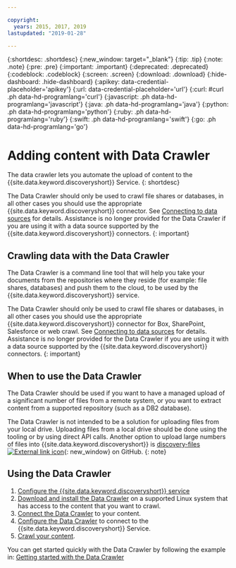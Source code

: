 ```yaml
---

copyright:
  years: 2015, 2017, 2019
lastupdated: "2019-01-28"

---
```


{:shortdesc: .shortdesc}
{:new_window: target="_blank"}
{:tip: .tip}
{:note: .note}
{:pre: .pre}
{:important: .important}
{:deprecated: .deprecated}
{:codeblock: .codeblock}
{:screen: .screen}
{:download: .download}
{:hide-dashboard: .hide-dashboard}
{:apikey: data-credential-placeholder='apikey'} 
{:url: data-credential-placeholder='url'}
{:curl: #curl .ph data-hd-programlang='curl'}
{:javascript: .ph data-hd-programlang='javascript'}
{:java: .ph data-hd-programlang='java'}
{:python: .ph data-hd-programlang='python'}
{:ruby: .ph data-hd-programlang='ruby'}
{:swift: .ph data-hd-programlang='swift'}
{:go: .ph data-hd-programlang='go'}

# Adding content with Data Crawler

The data crawler lets you automate the upload of content to the {{site.data.keyword.discoveryshort}} Service.
{: shortdesc}

The Data Crawler should only be used to crawl file shares or databases, in all other cases you should use the appropriate {{site.data.keyword.discoveryshort}} connector. See [Connecting to data sources](/docs/services/discovery/connect.html) for details. Assistance is no longer provided for the Data Crawler if you are using it with a data source supported by the {{site.data.keyword.discoveryshort}} connectors.
{: important}

## Crawling data with the Data Crawler

The Data Crawler is a command line tool that will help you take your documents from the repositories where they reside (for example: file shares, databases) and push them to the cloud, to be used by the {{site.data.keyword.discoveryshort}} service.

The Data Crawler should only be used to crawl file shares or databases, in all other cases you should use the appropriate {{site.data.keyword.discoveryshort}} connector for Box, SharePoint, Salesforce or web crawl. See [Connecting to data sources](/docs/services/discovery/connect.html) for details. Assistance is no longer provided for the Data Crawler if you are using it with a data source supported by the {{site.data.keyword.discoveryshort}} connectors.
{: important}

## When to use the Data Crawler

The Data Crawler should be used if you want to have a managed upload of a significant number of files from a remote system, or you want to extract content from a supported repository (such as a DB2 database).

The Data Crawler is not intended to be a solution for uploading files from your local drive. Uploading files from a local drive should be done using the tooling or by using direct API calls. Another option to upload large numbers of files into {{site.data.keyword.discoveryshort}} is [discovery-files ![External link icon](../../icons/launch-glyph.svg "External link icon")](https://github.com/IBM/discovery-files){: new_window} on GitHub.
{: note}

## Using the Data Crawler

1. [Configure the {{site.data.keyword.discoveryshort}} service](/docs/services/discovery/building.html#configuring-your-service)
1. [Download and install the Data Crawler](/docs/services/discovery/data-crawler-install.html) on a supported Linux system that has access to the content that you want to crawl.
1. [Connect the Data Crawler](/docs/services/discovery/data-crawler-seeds.html) to your content.
1. [Configure the Data Crawler](/docs/services/discovery/data-crawler-discovery.html) to connect to the {{site.data.keyword.discoveryshort}} Service.
1. [Crawl your content](/docs/services/discovery/data-crawler-run.html).

You can get started quickly with the Data Crawler by following the example in: [Getting started with the Data Crawler](/docs/services/discovery/data-crawler-qs.html)
